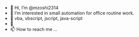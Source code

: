 - 👋 Hi, I’m @mzoshi2314
- 👀 I’m interested in small automation for office routine work.
- 🌱 vba, vbscript, jscript, java-script
- 💞️ 
- 📫 How to reach me ...

<!---
mzoshi2314/mzoshi2314 is a ✨ special ✨ repository because its `README.md` (this file) appears on your GitHub profile.
You can click the Preview link to take a look at your changes.
--->
